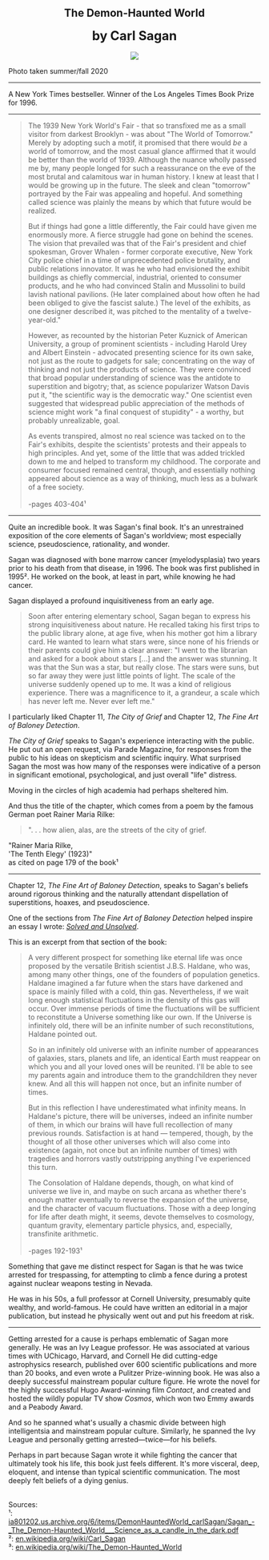 ## <div align="center">The Demon-Haunted World<div>
<div style="font-size: 25px; font-weight: bold;" align="center">by Carl Sagan</div><br/>

<div align="center">
  <img src="https://bradleyculley.github.io/images/The_Demon-Haunted_World.jpg" />
</div>

<p>
 Photo taken summer/fall 2020
</p>

<hr/>

<p>
 A New York Times bestseller. Winner of the Los Angeles Times Book Prize for 1996.
</p>

<hr/>

> <p>The 1939 New York World's Fair - that so transfixed me as a small visitor from darkest Brooklyn - was about "The World of Tomorrow." Merely by adopting such a motif, it promised that there would <i>be</i> a world of tomorrow, and the most casual glance affirmed that it would be better than the world of 1939. Although the nuance wholly passed me by, many people longed for such a reassurance on the eve of the most brutal and calamitous war in human history. I knew at least that I would be growing up in the future. The sleek and clean "tomorrow" portrayed by the Fair was appealing and hopeful. And something called science was plainly the means by which that future would be realized.</p><p>But if things had gone a little differently, the Fair could have given me enormously more. A fierce struggle had gone on behind the scenes. The vision that prevailed was that of the Fair's president and chief spokesman, Grover Whalen - former corporate executive, New York City police chief in a time of unprecedented police brutality, and public relations innovator. It was he who had envisioned the exhibit buildings as chiefly commercial, industrial, oriented to consumer products, and he who had convinced Stalin and Mussolini to build lavish national pavilions. (He later complained about how often he had been obliged to give the fascist salute.) The level of the exhibits, as one designer described it, was pitched to the mentality of a twelve-year-old."</p><p>However, as recounted by the historian Peter Kuznick of American University, a group of prominent scientists - including Harold Urey and Albert Einstein - advocated presenting science for its own sake, not just as the route to gadgets for sale; concentrating on the way of thinking and not just the products of science. They were convinced that broad popular understanding of science was the antidote to superstition and bigotry; that, as science popularizer Watson Davis put it, "the scientific way is the democratic way." One scientist even suggested that widespread public appreciation of the methods of science might work "a final conquest of stupidity" - a worthy, but probably unrealizable, goal.</p><p>As events transpired, almost no real science was tacked on to the Fair's exhibits, despite the scientists' protests and their appeals to high principles. And yet, some of the little that was added trickled down to me and helped to transform my childhood. The corporate and consumer focused remained central, though, and essentially nothing appeared about science as a way of thinking, much less as a bulwark of a free society.<br/><br/>-pages 403-404¹</p>

<hr/>

<p>
    Quite an incredible book. It was Sagan's final book.
    It's an unrestrained exposition of the core elements of Sagan's worldview; most especially science, pseudoscience, rationality, and wonder.
</p>

<p>
    Sagan was diagnosed with bone marrow cancer (myelodysplasia) two years prior to his death from that disease, in 1996. The book was first published in 1995².
    He worked on the book, at least in part, while knowing he had cancer.
</p>

<p>
Sagan displayed a profound inquisitiveness from an early age.
</p>

> <p>Soon after entering elementary school, Sagan began to express his strong inquisitiveness about nature. He recalled taking his first trips to the public library alone, at age five, when his mother got him a library card. He wanted to learn what stars were, since none of his friends or their parents could give him a clear answer: "I went to the librarian and asked for a book about stars [...] and the answer was stunning. It was that the Sun was a star, but really close. The stars were suns, but so far away they were just little points of light. The scale of the universe suddenly opened up to me. It was a kind of religious experience. There was a magnificence to it, a grandeur, a scale which has never left me. Never ever left me."</p>

<p>
    I particularly liked Chapter 11, <i>The City of Grief</i> and Chapter 12, <i>The Fine Art of Baloney Detection</i>.
</p>

<p>
    <i>The City of Grief</i> speaks to Sagan's experience interacting with the public.
    He put out an open request, via Parade Magazine, for responses from the public to his ideas on skepticism and scientific inquiry.
    What surprised Sagan the most was how many of the responses were indicative of a person in significant emotional, psychological, and just overall "life" distress.
</p>

<p>
    Moving in the circles of high academia had perhaps sheltered him.
</p>

<p>
    And thus the title of the chapter, which comes from a poem by the famous German poet Rainer Maria Rilke:<br/>

> ". . . how alien, alas, are the streets of the city of grief.

"Rainer Maria Rilke,<br/> 
'The Tenth Elegy' (1923)"<br/>
as cited on page 179 of the book¹
</p>

<hr/>

<p>
    Chapter 12, <i>The Fine Art of Baloney Detection</i>, speaks to Sagan's beliefs around rigorous thinking and the naturally attendant dispellation of superstitions, hoaxes, and pseudoscience.
</p>

<p>
    One of the sections from <i>The Fine Art of Baloney Detection</i> helped inspire an essay I wrote: <a href="https://bradleyculley.github.io/2024/02/17/solved-and-unsolved.html" target="_blank"><i>Solved and Unsolved</i></a>.
</p>

<p>
    This is an excerpt from that section of the book:<br/>
</p>

> <p>A very different prospect for something like eternal life was once proposed by the versatile British scientist J.B.S. Haldane, who was, among many other things, one of the founders of population genetics. Haldane imagined a far future when the stars have darkened and space is mainly filled with a cold, thin gas. Nevertheless, if we wait long enough statistical fluctuations in the density of this gas will occur. Over immense periods of time the fluctuations will be sufficient to reconstitute a Universe something like our own. If the Universe is infinitely old, there will be an infinite number of such reconstitutions, Haldane pointed out.</p><p>So in an infinitely old universe with an infinite number of appearances of galaxies, stars, planets and life, an identical Earth must reappear on which you and all your loved ones will be reunited. I'll be able to see my parents again and introduce them to the grandchildren they never knew. And all this will happen not once, but an infinite number of times.</p><p>But in this reflection I have underestimated what infinity means. In Haldane's picture, there will be universes, indeed an infinite number of them, in which our brains will have full recollection of many previous rounds. Satisfaction is at hand — tempered, though, by the thought of all those other universes which will also come into existence (again, not once but an infinite number of times) with tragedies and horrors vastly outstripping anything I've experienced this turn.</p><p>The Consolation of Haldane depends, though, on what kind of universe we live in, and maybe on such arcana as whether there's enough matter eventually to reverse the expansion of the universe, and the character of vacuum fluctuations. Those with a deep longing for life after death might, it seems, devote themselves to cosmology, quantum gravity, elementary particle physics, and, especially, transfinite arithmetic.<br/><br/>-pages 192-193¹</p>

<p>
    Something that gave me distinct respect for Sagan is that he was twice arrested for trespassing, for attempting to climb a fence during a protest against nuclear weapons testing in Nevada.
</p>

<p>
    He was in his 50s, a full professor at Cornell University, presumably quite wealthy, and world-famous.
    He could have written an editorial in a major publication, but instead he physically went out and put his freedom at risk.
</p>

<hr/>

<p>
    Getting arrested for a cause is perhaps emblematic of Sagan more generally.
    He was an Ivy League professor. He was associated at various times with UChicago, Harvard, and Cornell
    He did cutting-edge astrophysics research, published over 600 scientific publications and more than 20 books, and even wrote a Pulitzer Prize-winning book.
    He was also a deeply successful mainstream popular culture figure. He wrote the novel for the highly successful Hugo Award-winning film <i>Contact</i>, and created and hosted the wildly popular TV show <i>Cosmos</i>, which won two Emmy awards and a Peabody Award.
</p>

<p>
    And so he spanned what's usually a chasmic divide between high intelligentsia and mainstream popular culture.
    Similarly, he spanned the Ivy League and personally getting arrested—twice—for his beliefs.
</p>

<p>
    Perhaps in part because Sagan wrote it while fighting the cancer that ultimately took his life, this book just feels different.
    It's more visceral, deep, eloquent, and intense than typical scientific communication.
    The most deeply felt beliefs of a dying genius.
</p>

<br/>
Sources:<br/>
¹: <a target="_blank" href="https://ia801202.us.archive.org/6/items/DemonHauntedWorld_carlSagan/Sagan_-_The_Demon-Haunted_World___Science_as_a_candle_in_the_dark.pdf">ia801202.us.archive.org/6/items/DemonHauntedWorld_carlSagan/Sagan_-_The_Demon-Haunted_World___Science_as_a_candle_in_the_dark.pdf</a><br/>
²: <a target="_blank" href="https://en.wikipedia.org/wiki/Carl_Sagan">en.wikipedia.org/wiki/Carl_Sagan</a><br/>
³: <a target="_blank" href="https://en.wikipedia.org/wiki/The_Demon-Haunted_World">en.wikipedia.org/wiki/The_Demon-Haunted_World</a><br/>
